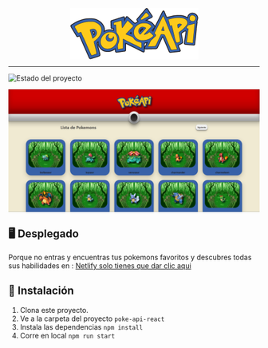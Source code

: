 <p align='center'>
    <img align=center src='https://raw.githubusercontent.com/PokeAPI/media/master/logo/pokeapi_256.png' alt='PokeApi Logotipo' />
<p/>

---

![Estado del proyecto](https://img.shields.io/badge/ESTADO-EN%20DESAROLLO-yellow)

<p align='center'>
    <img  width=800 align=center src='./public/assets/example.png' alt='PokeApi Logotipo' />
<p/>

## 🖥️ Desplegado

Porque no entras y encuentras tus pokemons favoritos y descubres todas sus habilidades en : [Netlify solo tienes que dar clic aqui](https://pokemon-poke-api.netlify.app/)

## 🚀 Instalación

1. Clona este proyecto.
2. Ve a la carpeta del proyecto
   `poke-api-react`
3. Instala las dependencias
   `npm install`
4. Corre en local
   `npm run start`
